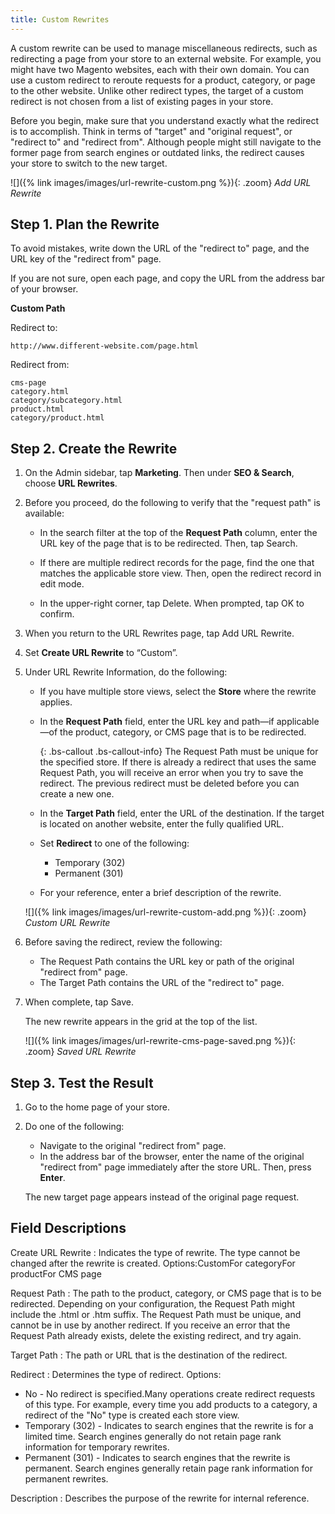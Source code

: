```yaml
---
title: Custom Rewrites
---
```


A custom rewrite can be used to manage miscellaneous redirects, such as redirecting a page from your store to an external website. For example, you might have two Magento websites, each with their own domain. You can use a custom redirect to reroute requests for a product, category, or page to the other website. Unlike other redirect types, the target of a custom redirect is not chosen from a list of existing pages in your store.

Before you begin, make sure that you understand exactly what the redirect is to accomplish. Think in terms of "target" and "original request", or "redirect to" and "redirect from". Although people might still navigate to the former page from search engines or outdated links, the redirect causes your store to switch to the new target.

![]({% link images/images/url-rewrite-custom.png %}){: .zoom}
*Add URL Rewrite*

## Step 1. Plan the Rewrite

To avoid mistakes, write down the URL of the "redirect to" page, and the URL key of the "redirect from" page.

If you are not sure, open each page, and copy the URL from the address bar of your browser.

**Custom Path**

Redirect to:

    http://www.different-website.com/page.html

Redirect from:

    cms-page
    category.html
    category/subcategory.html
    product.html
    category/product.html

## Step 2. Create the Rewrite

1. On the Admin sidebar, tap **Marketing**. Then under **SEO &amp; Search**, choose **URL Rewrites**.

1. Before you proceed, do the following to verify that the "request path" is available:

    * In the search filter at the top of the **Request Path** column, enter the URL key of the page that is to be redirected. Then, tap <span class="btn">Search</span>.

    * If there are multiple redirect records for the page, find the one that matches the applicable store view. Then, open the redirect record in edit mode.

    * In the upper-right corner, tap <span class="btn">Delete</span>. When prompted, tap <span class="btn">OK</span> to confirm.

1. When you return to the URL Rewrites page, tap <span class="btn">Add URL Rewrite</span>.

1. Set **Create URL Rewrite** to “Custom”.

1. Under URL Rewrite Information, do the following:

    * If you have multiple store views, select the **Store** where the rewrite applies.

    * In the **Request Path** field, enter the URL key and path—if applicable—of the product, category, or CMS page that is to be redirected.

        {: .bs-callout .bs-callout-info}
        The Request Path must be unique for the specified store. If there is already a redirect that uses the same Request Path, you will receive an error when you try to save the redirect. The previous redirect must be deleted before you can create a new one.

    * In the **Target Path** field, enter the URL of the destination. If the target is located on another website, enter the fully qualified URL.

    * Set **Redirect** to one of the following:

        * Temporary (302)
        * Permanent (301)

    * For your reference, enter a brief description of the rewrite.

    ![]({% link images/images/url-rewrite-custom-add.png %}){: .zoom}
    *Custom URL Rewrite*

1. Before saving the redirect, review the following:

    * The Request Path contains the URL key or path of the original "redirect from" page.
    * The Target Path contains the URL of the "redirect to" page.

1. When complete, tap <span class="btn">Save</span>.

    The new rewrite appears in the grid at the top of the list.

    ![]({% link images/images/url-rewrite-cms-page-saved.png %}){: .zoom}
    *Saved URL Rewrite*

## Step 3. Test the Result

1. Go to the home page of your store.

1. Do one of the following:

    * Navigate to the original "redirect from" page.
    * In the address bar of the browser, enter the name of the original "redirect from" page immediately after the store URL. Then, press **Enter**.

    The new target page appears instead of the original page request.

## Field Descriptions

Create URL Rewrite
: Indicates the type of rewrite. The type cannot be changed after the rewrite is created. Options:CustomFor categoryFor productFor CMS page

Request Path
: The path to the product, category, or CMS page that is to be redirected. Depending on your configuration, the Request Path might include the .html or .htm suffix. The Request Path must be unique, and cannot be in use by another redirect. If you receive an error that the Request Path already exists, delete the existing redirect, and try again.

Target Path
: The path or URL that is the  destination of the redirect.

Redirect
: Determines the type of redirect. Options:
   * No - No redirect is specified.Many operations create redirect requests of this type. For example, every time you add products to a category, a redirect of the "No" type is created each store view.
   * Temporary (302) - Indicates to search engines that the rewrite is for a limited time. Search engines generally do not retain page rank information for temporary rewrites.
   * Permanent (301) - Indicates to search engines that the rewrite is permanent. Search engines generally retain page rank information for permanent rewrites.

Description
: Describes the purpose of the rewrite for internal reference.